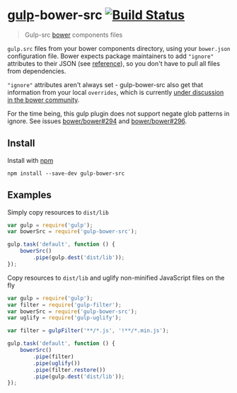 # [gulp](https://github.com/wearefractal/gulp)-bower-src [![Build Status](https://secure.travis-ci.org/bclozel/gulp-bower-src.png?branch=master)](http://travis-ci.org/bclozel/gulp-bower-src)

> Gulp-src [bower](http://bower.io) components files

`gulp.src` files from your bower components directory, using your `bower.json` configuration file.
Bower expects package maintainers to add `"ignore"` attributes to their JSON
(see [reference](http://bower.io/#defining-a-package)), so you don't have to pull all files from dependencies.

`"ignore"` attributes aren't always set - gulp-bower-src also get that information from your local `overrides`, which
is currently [under discussion in the bower community](https://github.com/bower/bower/issues/585).

For the time being, this gulp plugin does not support negate glob patterns in ignore.
See issues [bower/bower#294](https://github.com/bower/bower/issues/294) and
[bower/bower#296](https://github.com/bower/bower/issues/296).


## Install

Install with [npm](https://npmjs.org/package/gulp-bower-src)

```
npm install --save-dev gulp-bower-src
```


## Examples

Simply copy resources to `dist/lib`

```js
var gulp = require('gulp');
var bowerSrc = require('gulp-bower-src');

gulp.task('default', function () {
	bowerSrc()
		.pipe(gulp.dest('dist/lib'));
});
```

Copy resources to `dist/lib` and uglify non-minified JavaScript files on the fly

```js
var gulp = require('gulp');
var filter = require('gulp-filter');
var bowerSrc = require('gulp-bower-src');
var uglify = require('gulp-uglify');

var filter = gulpFilter('**/*.js', '!**/*.min.js');

gulp.task('default', function () {
	bowerSrc()
		.pipe(filter)
		.pipe(uglify())
		.pipe(filter.restore())
		.pipe(gulp.dest('dist/lib'));
});
```
